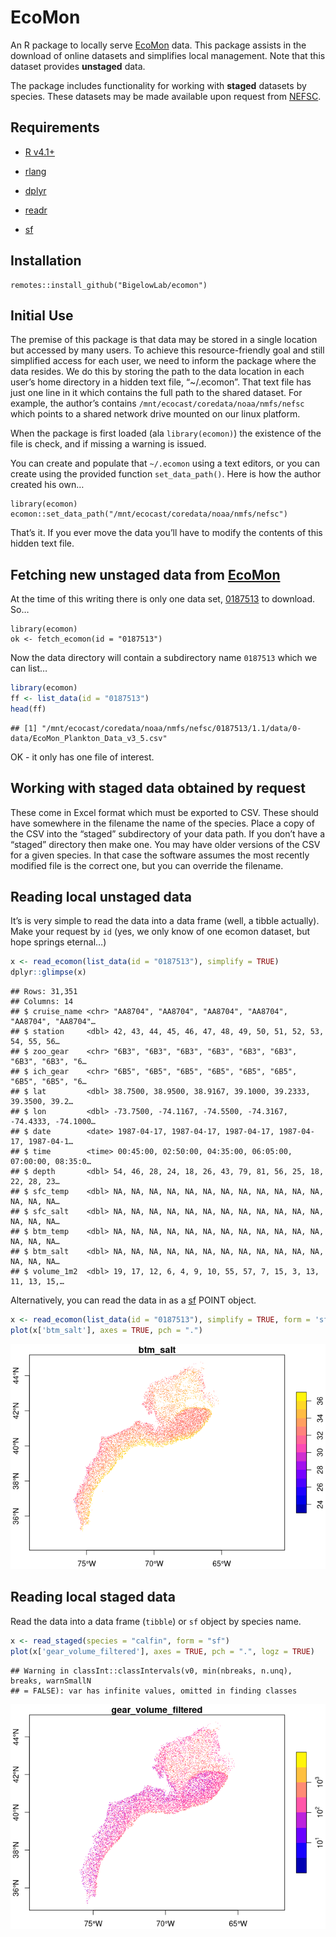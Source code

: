 EcoMon
================

An R package to locally serve
[EcoMon](https://www.fisheries.noaa.gov/about/northeast-fisheries-science-center)
data. This package assists in the download of online datasets and
simplifies local management. Note that this dataset provides
**unstaged** data.

The package includes functionality for working with **staged** datasets
by species. These datasets may be made available upon request from
[NEFSC](https://www.fisheries.noaa.gov/about/northeast-fisheries-science-center).

## Requirements

-   [R v4.1+](https://www.r-project.org/)

-   [rlang](https://CRAN.R-project.org/package=rlang)

-   [dplyr](https://CRAN.R-project.org/package=dplyr)

-   [readr](https://CRAN.R-project.org/package=readr)

-   [sf](https://CRAN.R-project.org/package=sf)

## Installation

    remotes::install_github("BigelowLab/ecomon")

## Initial Use

The premise of this package is that data may be stored in a single
location but accessed by many users. To achieve this resource-friendly
goal and still simplified access for each user, we need to inform the
package where the data resides. We do this by storing the path to the
data location in each user’s home directory in a hidden text file,
“\~/.ecomon”. That text file has just one line in it which contains the
full path to the shared dataset. For example, the author’s contains
`/mnt/ecocast/coredata/noaa/nmfs/nefsc` which points to a shared network
drive mounted on our linux platform.

When the package is first loaded (ala `library(ecomon)`) the existence
of the file is check, and if missing a warning is issued.

You can create and populate that `~/.ecomon` using a text editors, or
you can create using the provided function `set_data_path()`. Here is
how the author created his own…

    library(ecomon)
    ecomon::set_data_path("/mnt/ecocast/coredata/noaa/nmfs/nefsc")

That’s it. If you ever move the data you’ll have to modify the contents
of this hidden text file.

## Fetching new **unstaged** data from [EcoMon](https://www.fisheries.noaa.gov/about/northeast-fisheries-science-center)

At the time of this writing there is only one data set,
[0187513](https://www.ncei.noaa.gov/archive/accession/download/0187513)
to download. So…

    library(ecomon)
    ok <- fetch_ecomon(id = "0187513")

Now the data directory will contain a subdirectory name `0187513` which
we can list…

``` r
library(ecomon)
ff <- list_data(id = "0187513")
head(ff)
```

    ## [1] "/mnt/ecocast/coredata/noaa/nmfs/nefsc/0187513/1.1/data/0-data/EcoMon_Plankton_Data_v3_5.csv"

OK - it only has one file of interest.

## Working with **staged** data obtained by request

These come in Excel format which must be exported to CSV. These should
have somewhere in the filename the name of the species. Place a copy of
the CSV into the “staged” subdirectory of your data path. If you don’t
have a “staged” directory then make one. You may have older versions of
the CSV for a given species. In that case the software assumes the most
recently modified file is the correct one, but you can override the
filename.

## Reading local **unstaged** data

It’s is very simple to read the data into a data frame (well, a tibble
actually). Make your request by `id` (yes, we only know of one ecomon
dataset, but hope springs eternal…)

``` r
x <- read_ecomon(list_data(id = "0187513"), simplify = TRUE)
dplyr::glimpse(x)
```

    ## Rows: 31,351
    ## Columns: 14
    ## $ cruise_name <chr> "AA8704", "AA8704", "AA8704", "AA8704", "AA8704", "AA8704"…
    ## $ station     <dbl> 42, 43, 44, 45, 46, 47, 48, 49, 50, 51, 52, 53, 54, 55, 56…
    ## $ zoo_gear    <chr> "6B3", "6B3", "6B3", "6B3", "6B3", "6B3", "6B3", "6B3", "6…
    ## $ ich_gear    <chr> "6B5", "6B5", "6B5", "6B5", "6B5", "6B5", "6B5", "6B5", "6…
    ## $ lat         <dbl> 38.7500, 38.9500, 38.9167, 39.1000, 39.2333, 39.3500, 39.2…
    ## $ lon         <dbl> -73.7500, -74.1167, -74.5500, -74.3167, -74.4333, -74.1000…
    ## $ date        <date> 1987-04-17, 1987-04-17, 1987-04-17, 1987-04-17, 1987-04-1…
    ## $ time        <time> 00:45:00, 02:50:00, 04:35:00, 06:05:00, 07:00:00, 08:35:0…
    ## $ depth       <dbl> 54, 46, 28, 24, 18, 26, 43, 79, 81, 56, 25, 18, 22, 28, 23…
    ## $ sfc_temp    <dbl> NA, NA, NA, NA, NA, NA, NA, NA, NA, NA, NA, NA, NA, NA, NA…
    ## $ sfc_salt    <dbl> NA, NA, NA, NA, NA, NA, NA, NA, NA, NA, NA, NA, NA, NA, NA…
    ## $ btm_temp    <dbl> NA, NA, NA, NA, NA, NA, NA, NA, NA, NA, NA, NA, NA, NA, NA…
    ## $ btm_salt    <dbl> NA, NA, NA, NA, NA, NA, NA, NA, NA, NA, NA, NA, NA, NA, NA…
    ## $ volume_1m2  <dbl> 19, 17, 12, 6, 4, 9, 10, 55, 57, 7, 15, 3, 13, 11, 13, 15,…

Alternatively, you can read the data in as a
[sf](https://CRAN.R-project.org/package=sf) POINT object.

``` r
x <- read_ecomon(list_data(id = "0187513"), simplify = TRUE, form = 'sf')
plot(x['btm_salt'], axes = TRUE, pch = ".")
```

![](README_files/figure-gfm/unnamed-chunk-3-1.png)<!-- -->

## Reading local **staged** data

Read the data into a data frame (`tibble`) or `sf` object by species
name.

``` r
x <- read_staged(species = "calfin", form = "sf")
plot(x['gear_volume_filtered'], axes = TRUE, pch = ".", logz = TRUE)
```

    ## Warning in classInt::classIntervals(v0, min(nbreaks, n.unq), breaks, warnSmallN
    ## = FALSE): var has infinite values, omitted in finding classes

![](README_files/figure-gfm/unnamed-chunk-4-1.png)<!-- -->
